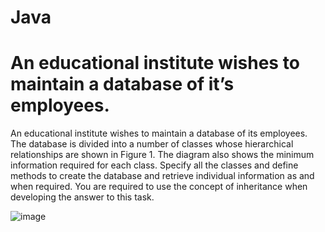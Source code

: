 # Java
# An educational institute wishes to maintain a database of it’s employees.

An educational institute wishes to maintain a database of its employees. The database is divided into a number of classes whose hierarchical relationships are shown in Figure 1. The diagram also shows the minimum information required for each class. Specify all the classes and define methods to create the database and retrieve individual information as and when required. You are required to use the concept of inheritance when developing the answer to this task.

![image](https://user-images.githubusercontent.com/99184393/165882754-6da25da8-efc7-409c-b935-0c8cbf156445.png)
